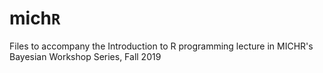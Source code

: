 # mich`R`

Files to accompany the Introduction to R programming lecture in MICHR's Bayesian Workshop Series, Fall 2019
